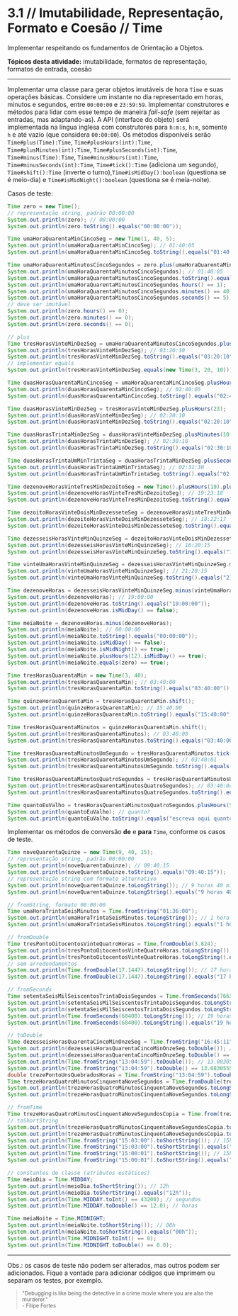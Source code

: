 # 3.1 // Imutabilidade, Representação, Formato e Coesão // Time


Implementar respeitando os fundamentos de Orientação a Objetos.

**Tópicos desta atividade:** imutabilidade, formatos de representação, formatos de entrada, coesão

---

Implementar uma classe para gerar objetos imutáveis de hora `Time` e suas operações básicas. Considere um instante no dia representado em horas, minutos e segundos, entre `00:00:00` e `23:59:59`. Implementar construtores e métodos para lidar com esse tempo de maneira *fail-safe* (sem rejeitar as entradas, mas adaptando-as). A API (interface do objeto) será implementada na língua inglesa com construtores para `h:m:s`, `h:m`, somente `h` e até vazio (que considera `00:00:00`). Os métodos disponíveis serão `Time#plus(Time):Time`, `Time#plusHours(int):Time`, `Time#plusMinutes(int):Time`, `Time#plusSeconds(int):Time`, `Time#minus(Time):Time`, `Time#minusHours(int):Time`, `Time#minusSeconds(int):Time`, `Time#tick():Time` (adiciona um segundo), `Time#shift():Time` (inverte o turno),`Time#isMidDay():boolean` (questiona se é meio-dia) e `Time#isMidNight():boolean` (questiona se é meia-noite).

Casos de teste:

```java
Time zero = new Time();
// representação string, padrão 00:00:00
System.out.println(zero); // 00:00:00
System.out.println(zero.toString().equals("00:00:00"));

Time umaHoraQuarentaMinCincoSeg = new Time(1, 40, 5);
System.out.println(umaHoraQuarentaMinCincoSeg); // 01:40:05
System.out.println(umaHoraQuarentaMinCincoSeg.toString().equals("01:40:05"));

Time umaHoraQuarentaMinutosCincoSegundos = zero.plus(umaHoraQuarentaMinCincoSeg);
System.out.println(umaHoraQuarentaMinutosCincoSegundos); // 01:40:05
System.out.println(umaHoraQuarentaMinutosCincoSegundos.toString().equals("01:40:05"));
System.out.println(umaHoraQuarentaMinutosCincoSegundos.hours() == 1);
System.out.println(umaHoraQuarentaMinutosCincoSegundos.minutes() == 40);
System.out.println(umaHoraQuarentaMinutosCincoSegundos.seconds() == 5);
// deve ser imutável
System.out.println(zero.hours() == 0);
System.out.println(zero.minutes() == 0);
System.out.println(zero.seconds() == 0);

// plus
Time tresHorasVinteMinDezSeg = umaHoraQuarentaMinutosCincoSegundos.plus(umaHoraQuarentaMinCincoSeg);
System.out.println(tresHorasVinteMinDezSeg); // 03:20:10
System.out.println(tresHorasVinteMinDezSeg.toString().equals("03:20:10"));
// implementar equals
System.out.println(tresHorasVinteMinDezSeg.equals(new Time(3, 20, 10)));

Time duasHorasQuarentaMinCincoSeg = umaHoraQuarentaMinCincoSeg.plusHours(1);
System.out.println(duasHorasQuarentaMinCincoSeg); // 02:40:05
System.out.println(duasHorasQuarentaMinCincoSeg.toString().equals("02:40:05"));

Time duasHorasVinteMinDezSeg = tresHorasVinteMinDezSeg.plusHours(23);
System.out.println(duasHorasVinteMinDezSeg); // 02:20:10
System.out.println(duasHorasVinteMinDezSeg.toString().equals("02:20:10"));

Time duasHorasTrintaMinDezSeg = duasHorasVinteMinDezSeg.plusMinutes(10);
System.out.println(duasHorasTrintaMinDezSeg); // 02:30:10
System.out.println(duasHorasTrintaMinDezSeg.toString().equals("02:30:10"));

Time duasHorasTrintaUmMinTrintaSeg = duasHorasTrintaMinDezSeg.plusSeconds(80);
System.out.println(duasHorasTrintaUmMinTrintaSeg); // 02:31:30
System.out.println(duasHorasTrintaUmMinTrintaSeg.toString().equals("02:31:30"));

Time dezenoveHorasVinteTresMinDezoitoSeg = new Time().plusHours(19).plusMinutes(23).plusSeconds(18);
System.out.println(dezenoveHorasVinteTresMinDezoitoSeg); // 19:23:18
System.out.println(dezenoveHorasVinteTresMinDezoitoSeg.toString().equals("19:23:18"));

Time dezoitoHorasVinteDoisMinDezesseteSeg = dezenoveHorasVinteTresMinDezoitoSeg.plusHours(-1).plusMinutes(-1).plusSeconds(-1);
System.out.println(dezoitoHorasVinteDoisMinDezesseteSeg); // 18:22:17
System.out.println(dezoitoHorasVinteDoisMinDezesseteSeg.toString().equals("18:22:17"));

Time dezesseisHorasVinteMinQuinzeSeg = dezoitoHorasVinteDoisMinDezesseteSeg.minusHours(2).minusMinutes(2).minusSeconds(2);
System.out.println(dezesseisHorasVinteMinQuinzeSeg); // 16:20:15
System.out.println(dezesseisHorasVinteMinQuinzeSeg.toString().equals("16:20:15"));

Time vinteUmaHorasVinteMinQuinzeSeg = dezesseisHorasVinteMinQuinzeSeg.minusHours(-5);
System.out.println(vinteUmaHorasVinteMinQuinzeSeg); // 21:20:15
System.out.println(vinteUmaHorasVinteMinQuinzeSeg.toString().equals("21:20:15"));

Time dezenoveHoras = dezesseisHorasVinteMinQuinzeSeg.minus(vinteUmaHorasVinteMinQuinzeSeg);
System.out.println(dezenoveHoras); // 19:00:00
System.out.println(dezenoveHoras.toString().equals("19:00:00"));
System.out.println(dezenoveHoras.isMidDay() == false);

Time meiaNoite = dezenoveHoras.minus(dezenoveHoras);
System.out.println(meiaNoite); // 00:00:00
System.out.println(meiaNoite.toString().equals("00:00:00"));
System.out.println(meiaNoite.isMidDay() == false);
System.out.println(meiaNoite.isMidNight() == true);
System.out.println(meiaNoite.plusHours(12).isMidDay() == true);
System.out.println(meiaNoite.equals(zero) == true);

Time tresHorasQuarentaMin = new Time(3, 40);
System.out.println(tresHorasQuarentaMin); // 03:40:00
System.out.println(tresHorasQuarentaMin.toString().equals("03:40:00"));

Time quinzeHorasQuarentaMin = tresHorasQuarentaMin.shift();
System.out.println(quinzeHorasQuarentaMin); // 15:40:00
System.out.println(quinzeHorasQuarentaMin.toString().equals("15:40:00"));

Time tresHorasQuarentaMinutos = quinzeHorasQuarentaMin.shift();
System.out.println(tresHorasQuarentaMinutos); // 03:40:00
System.out.println(tresHorasQuarentaMinutos.toString().equals("03:40:00"));

Time tresHorasQuarentaMinutosUmSegundo = tresHorasQuarentaMinutos.tick();
System.out.println(tresHorasQuarentaMinutosUmSegundo); // 03:40:01
System.out.println(tresHorasQuarentaMinutosUmSegundo.toString().equals("03:40:01"));

Time tresHorasQuarentaMinutosQuatroSegundos = tresHorasQuarentaMinutosUmSegundo.tick().tick().tick();
System.out.println(tresHorasQuarentaMinutosQuatroSegundos); // 03:40:04
System.out.println(tresHorasQuarentaMinutosQuatroSegundos.toString().equals("03:40:04"));

Time quantoEuValho = tresHorasQuarentaMinutosQuatroSegundos.plusHours(50).plusMinutes(50).minusSeconds(50).tick().shift();
System.out.println(quantoEuValho); // quanto?
System.out.println(quantoEuValho.toString().equals("escreva aqui quanto eu valho"));
```

Implementar os métodos de conversão **de** e **para** `Time`, conforme os casos de teste.

```java
Time noveQuarentaQuinze = new Time(9, 40, 15);
// representação string, padrão 00:00:00
System.out.println(noveQuarentaQuinze); // 09:40:15
System.out.println(noveQuarentaQuinze.toString().equals("09:40:15"));
// representação string com formato alternativo
System.out.println(noveQuarentaQuinze.toLongString()); // 9 horas 40 minutos e 15 segundos
System.out.println(noveQuarentaQuinze.toLongString().equals("9 horas 40 minutos e 15 segundos"));

// fromString, formato 00:00:00
Time umaHoraTrintaSeisMinutos = Time.fromString("01:36:00");
System.out.println(umaHoraTrintaSeisMinutos.toLongString()); // 1 hora e 36 minutos
System.out.println(umaHoraTrintaSeisMinutos.toLongString().equals("1 hora e 36 minutos"));

// fromDouble
Time tresPontoOitocentosVinteQuatroHoras = Time.fromDouble(3.824);
System.out.println(tresPontoOitocentosVinteQuatroHoras.toLongString()); // 3 horas 49 minutos e 26 segundos
System.out.println(tresPontoOitocentosVinteQuatroHoras.toLongString().equals("3 horas 49 minutos e 26 segundos"));
// sem arredondamentos
System.out.println(Time.fromDouble(17.1447).toLongString()); // 17 horas 8 minutos e 40 segundos
System.out.println(Time.fromDouble(17.1447).toLongString().equals("17 horas 8 minutos e 40 segundos"));

// fromSeconds
Time setentaSeisMilSeiscentosTrintaDoisSegundos = Time.fromSeconds(76632);
System.out.println(setentaSeisMilSeiscentosTrintaDoisSegundos.toLongString()); // 21 horas 17 minutos e 12 segundos
System.out.println(setentaSeisMilSeiscentosTrintaDoisSegundos.toLongString().equals("21 horas 17 minutos e 12 segundos"));
System.out.println(Time.fromSeconds(68400).toLongString()); // 19 horas
System.out.println(Time.fromSeconds(68400).toLongString().equals("19 horas"));

// toDouble
Time dezesseisHorasQuarentaCincoMinOnzeSeg = Time.fromString("16:45:11");
System.out.println(dezesseisHorasQuarentaCincoMinOnzeSeg.toDouble()); // 16.75305556 aproximadamente
System.out.println(dezesseisHorasQuarentaCincoMinOnzeSeg.toDouble() == 16.75305556); // faça o ajuste para o valor correto retornado
System.out.println(Time.fromString("13:04:59").toDouble()); // 13.08305556 aproximadamente
System.out.println(Time.fromString("13:04:59").toDouble() == 13.08305556); // faça o ajuste para o valor correto retornado
double trezePontoUnsQuebradosHoras = Time.fromString("13:04:59").toDouble();
Time trezeHorasQuatroMinutosCinquentaNoveSegundos = Time.fromDouble(trezePontoUnsQuebradosHoras);
System.out.println(trezeHorasQuatroMinutosCinquentaNoveSegundos.toLongString()); // 13 horas 4 minutos e 59 segundos
System.out.println(trezeHorasQuatroMinutosCinquentaNoveSegundos.toLongString().equals("13 horas 4 minutos e 59 segundos"));

// fromTime
Time trezeHorasQuatroMinutosCinquentaNoveSegundosCopia = Time.from(trezeHorasQuatroMinutosCinquentaNoveSegundos);
// toShortString
System.out.println(trezeHorasQuatroMinutosCinquentaNoveSegundosCopia.toShortString()); // 13h04m59s
System.out.println(trezeHorasQuatroMinutosCinquentaNoveSegundosCopia.toShortString().equals("13h04m59s"));
System.out.println(Time.fromString("15:03:00").toShortString()); // 15h03m
System.out.println(Time.fromString("15:03:00").toShortString().equals("15h03m"));
System.out.println(Time.fromString("15:00:01").toShortString()); // 15h00m01s
System.out.println(Time.fromString("15:00:01").toShortString().equals("15h00m01s"));

// constantes de classe (atributos estáticos)
Time meioDia = Time.MIDDAY;
System.out.println(meioDia.toShortString()); // 12h
System.out.println(meioDia.toShortString().equals("12h"));
System.out.println(Time.MIDDAY.toInt() == 43200); // segundos
System.out.println(Time.MIDDAY.toDouble() == 12.0); // horas

Time meiaNoite = Time.MIDNIGHT;
System.out.println(meiaNoite.toShortString()); // 00h
System.out.println(meiaNoite.toShortString().equals("00h"));
System.out.println(Time.MIDNIGHT.toInt() == 0);
System.out.println(Time.MIDNIGHT.toDouble() == 0.0);
```

---
Obs.: os casos de teste não podem ser alterados, mas outros podem ser adicionados. Fique a vontade para adicionar códigos que imprimem ou separam os testes, por exemplo.


<small>
  <blockquote>
    "Debugging is like being the detective in a crime movie where you are also the murderer." <br> - Filipe Fortes
  </blockquote>
</small>
